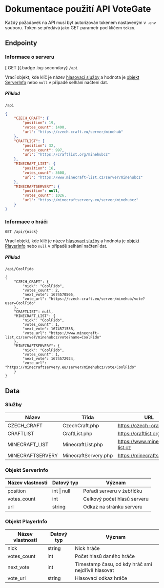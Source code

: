 # Dokumentace použití API VoteGate

Každý požadavek na API musí být autorizován tokenem nastaveným v `.env`
souboru. Token se předává jako GET parametr pod klíčem `token`.

## Endpointy

### Informace o serveru

[ GET ]{.badge .bg-secondary} `/api`

Vrací objekt, kde klíč je název [hlasovací služby](#services) a hodnota
je [objekt ServerInfo](#serverinfo) nebo `null` v případě selhání
načtení dat.

##### Příklad

`/api`

```json
{
    "CZECH_CRAFT": {
        "position": 19,
        "votes_count": 1490,
        "url": "https://czech-craft.eu/server/minehub"
    },
    "CRAFTLIST": {
        "position": 32,
        "votes_count": 997,
        "url": "https://craftlist.org/minehubcz"
    },
    "MINECRAFT_LIST": {
        "position": 16,
        "votes_count": 3608,
        "url": "https://www.minecraft-list.cz/server/minehubcz"
    },
    "MINECRAFTSERVERY": {
        "position": null,
        "votes_count": 1026,
        "url": "https://minecraftservery.eu/server/minehubcz"
    }
}
```

### Informace o hráči

`GET /api/{nick}`

Vrací objekt, kde klíč je název [hlasovací služby](#services) a hodnota
je [objekt PlayerInfo](#playerinfo) nebo `null` v případě selhání
načtení dat.

##### Příklad

`/api/CoolFido`

```
{
    "CZECH_CRAFT": {
        "nick": "CoolFido",
        "votes_count": 2,
        "next_vote": 1674570505,
        "vote_url": "https://czech-craft.eu/server/minehub/vote?user=CoolFido"
    },
    "CRAFTLIST": null,
    "MINECRAFT_LIST": {
        "nick": "CoolFido",
        "votes_count": 1,
        "next_vote": 1674571538,
        "vote_url": "https://www.minecraft-list.cz/server/minehubcz/vote?name=CoolFido"
    },
    "MINECRAFTSERVERY": {
        "nick": "CoolFido",
        "votes_count": 1,
        "next_vote": 1674572924,
        "vote_url": "https://minecraftservery.eu/server/minehubcz/vote/CoolFido"
    }
}
```

## Data

### Služby

|Název             |Třída                 |URL                              |
|------------------|----------------------|---------------------------------|
|CZECH_CRAFT       |CzechCraft.php        |<https://czech-craft.eu>         |
|CRAFTLIST         |CraftList.php         |<https://craftlist.org>          |
|MINECRAFT_LIST    |MinecraftList.php     |<https://www.minecraft-list.cz>  |
|MINECRAFTSERVERY  |MinecraftServery.php  |<https://minecraftservery.eu>    |

### Objekt ServerInfo

|Název vlastnosti  |Datový typ   |Význam                       |
|------------------|-------------|-----------------------------|
|position          |int \| null  |Pořadí serveru v žebříčku    |
|votes_count       |int          |Celkový počet hlasů serveru  |
|url               |string       |Odkaz na stránku serveru     |

### Objekt PlayerInfo

|Název vlastnosti  |Datový typ  |Význam                                             |
|------------------|------------|---------------------------------------------------|
|nick              |string      |Nick hráče                                         |
|votes_count       |int         |Počet hlasů daného hráče                           |
|next_vote         |int         |Timestamp času, od kdy hráč smí nejdřívě hlasovat  |
|vote_url          |string      |Hlasovací odkaz hráče                              |
